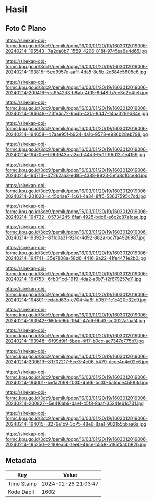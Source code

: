 # Hasil

## Foto C Plano

https://sirekap-obj-formc.kpu.go.id/3dc9/pemilu/pdpr/16/03/01/20/19/1603012019006-20240214-195543--7a2da8b7-1559-4206-818f-9745ea6e4d65.jpg

https://sirekap-obj-formc.kpu.go.id/3dc9/pemilu/pdpr/16/03/01/20/19/1603012019006-20240214-193815--5ed9957e-aaff-4da5-8e5b-2c684c5605e6.jpg

https://sirekap-obj-formc.kpu.go.id/3dc9/pemilu/pdpr/16/03/01/20/19/1603012019006-20240214-200416--ea9542d3-b8ab-4b15-8d48-b7ee3d2e4feb.jpg

https://sirekap-obj-formc.kpu.go.id/3dc9/pemilu/pdpr/16/03/01/20/19/1603012019006-20240214-194649--23fe4c72-6bdb-431a-8d47-14aa329ed84e.jpg

https://sirekap-obj-formc.kpu.go.id/3dc9/pemilu/pdpr/16/03/01/20/19/1603012019006-20240214-194658--47aae95f-b924-4a1b-9578-e986b28eb798.jpg

https://sirekap-obj-formc.kpu.go.id/3dc9/pemilu/pdpr/16/03/01/20/19/1603012019006-20240214-194705--09bf943b-a2cd-44d3-9c1f-96d12c1e4159.jpg

https://sirekap-obj-formc.kpu.go.id/3dc9/pemilu/pdpr/16/03/01/20/19/1603012019006-20240214-194714--47262aa3-ed85-4388-8923-5efa8c10ce8d.jpg

https://sirekap-obj-formc.kpu.go.id/3dc9/pemilu/pdpr/16/03/01/20/19/1603012019006-20240214-201020--c45b4ae7-1c61-4a34-8ff5-53637595c7cd.jpg

https://sirekap-obj-formc.kpu.go.id/3dc9/pemilu/pdpr/16/03/01/20/19/1603012019006-20240214-194732--05734245-6faf-4925-bdc6-e6c2c87a1cae.jpg

https://sirekap-obj-formc.kpu.go.id/3dc9/pemilu/pdpr/16/03/01/20/19/1603012019006-20240214-193920--8f1d0a31-921c-4d92-882a-bc7fa4926987.jpg

https://sirekap-obj-formc.kpu.go.id/3dc9/pemilu/pdpr/16/03/01/20/19/1603012019006-20240214-194741--35e7808a-58d6-4416-9a22-41fe4471e2b0.jpg

https://sirekap-obj-formc.kpu.go.id/3dc9/pemilu/pdpr/16/03/01/20/19/1603012019006-20240214-194753--6fb0f1cd-1919-4da2-a6b7-f2f679257e11.jpg

https://sirekap-obj-formc.kpu.go.id/3dc9/pemilu/pdpr/16/03/01/20/19/1603012019006-20240214-194801--edabd63b-e704-4a6f-b057-1c1c420c32c9.jpg

https://sirekap-obj-formc.kpu.go.id/3dc9/pemilu/pdpr/16/03/01/20/19/1603012019006-20240214-193942--160eb96b-194f-47d6-9bd3-cc0027afaaf4.jpg

https://sirekap-obj-formc.kpu.go.id/3dc9/pemilu/pdpr/16/03/01/20/19/1603012019006-20240214-193948--6f99d9f1-5bee-4ff7-b0cc-ac7347e775b7.jpg

https://sirekap-obj-formc.kpu.go.id/3dc9/pemilu/pdpr/16/03/01/20/19/1603012019006-20240214-200619--81702217-5ce3-4c06-b479-dcee4c4c02e6.jpg

https://sirekap-obj-formc.kpu.go.id/3dc9/pemilu/pdpr/16/03/01/20/19/1603012019006-20240214-194001--be1a2098-f030-4b66-bc30-5a5bce45993d.jpg

https://sirekap-obj-formc.kpu.go.id/3dc9/pemilu/pdpr/16/03/01/20/19/1603012019006-20240214-200827--5e416ab9-daef-45f8-8aaf-35241e61c731.jpg

https://sirekap-obj-formc.kpu.go.id/3dc9/pemilu/pdpr/16/03/01/20/19/1603012019006-20240214-194015--8279e1b9-3c75-48e6-8aa1-9021b5bbaa6a.jpg

https://sirekap-obj-formc.kpu.go.id/3dc9/pemilu/pdpr/16/03/01/20/19/1603012019006-20240214-195250--2188ea5b-1ee0-46ce-b558-5185f5a0b82b.jpg


## Metadata

| Key        | Value               |
| ---------- | ------------------- |
| Time Stamp | 2024-02-26 21:03:47 |
| Kode Dapil | 1602                |



